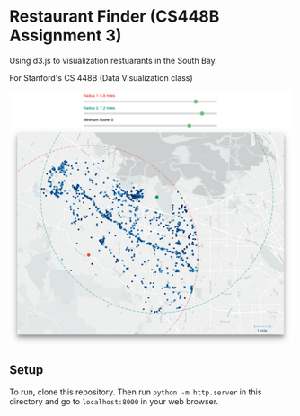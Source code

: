 # Restaurant Finder (CS448B Assignment 3)

Using d3.js to visualization restuarants in the South Bay.

For Stanford's CS 448B (Data Visualization class)

![](images/screenshot.png)

## Setup

To run, clone this repository. Then run `python -m http.server` in this directory and go to `localhost:8000` in your web browser.